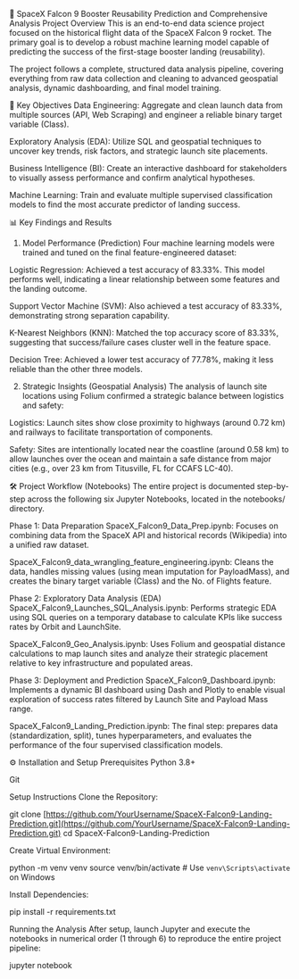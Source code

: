 🚀 SpaceX Falcon 9 Booster Reusability Prediction and Comprehensive Analysis
Project Overview
This is an end-to-end data science project focused on the historical flight data of the SpaceX Falcon 9 rocket. The primary goal is to develop a robust machine learning model capable of predicting the success of the first-stage booster landing (reusability).

The project follows a complete, structured data analysis pipeline, covering everything from raw data collection and cleaning to advanced geospatial analysis, dynamic dashboarding, and final model training.

🎯 Key Objectives
Data Engineering: Aggregate and clean launch data from multiple sources (API, Web Scraping) and engineer a reliable binary target variable (Class).

Exploratory Analysis (EDA): Utilize SQL and geospatial techniques to uncover key trends, risk factors, and strategic launch site placements.

Business Intelligence (BI): Create an interactive dashboard for stakeholders to visually assess performance and confirm analytical hypotheses.

Machine Learning: Train and evaluate multiple supervised classification models to find the most accurate predictor of landing success.

📊 Key Findings and Results
1. Model Performance (Prediction)
Four machine learning models were trained and tuned on the final feature-engineered dataset:

Logistic Regression: Achieved a test accuracy of 83.33%. This model performs well, indicating a linear relationship between some features and the landing outcome.

Support Vector Machine (SVM): Also achieved a test accuracy of 83.33%, demonstrating strong separation capability.

K-Nearest Neighbors (KNN): Matched the top accuracy score of 83.33%, suggesting that success/failure cases cluster well in the feature space.

Decision Tree: Achieved a lower test accuracy of 77.78%, making it less reliable than the other three models.

2. Strategic Insights (Geospatial Analysis)
The analysis of launch site locations using Folium confirmed a strategic balance between logistics and safety:

Logistics: Launch sites show close proximity to highways (around 0.72 km) and railways to facilitate transportation of components.

Safety: Sites are intentionally located near the coastline (around 0.58 km) to allow launches over the ocean and maintain a safe distance from major cities (e.g., over 23 km from Titusville, FL for CCAFS LC-40).

🛠️ Project Workflow (Notebooks)
The entire project is documented step-by-step across the following six Jupyter Notebooks, located in the notebooks/ directory.

Phase 1: Data Preparation
SpaceX_Falcon9_Data_Prep.ipynb: Focuses on combining data from the SpaceX API and historical records (Wikipedia) into a unified raw dataset.

SpaceX_Falcon9_data_wrangling_feature_engineering.ipynb: Cleans the data, handles missing values (using mean imputation for PayloadMass), and creates the binary target variable (Class) and the No. of Flights feature.

Phase 2: Exploratory Data Analysis (EDA)
SpaceX_Falcon9_Launches_SQL_Analysis.ipynb: Performs strategic EDA using SQL queries on a temporary database to calculate KPIs like success rates by Orbit and LaunchSite.

SpaceX_Falcon9_Geo_Analysis.ipynb: Uses Folium and geospatial distance calculations to map launch sites and analyze their strategic placement relative to key infrastructure and populated areas.

Phase 3: Deployment and Prediction
SpaceX_Falcon9_Dashboard.ipynb: Implements a dynamic BI dashboard using Dash and Plotly to enable visual exploration of success rates filtered by Launch Site and Payload Mass range.

SpaceX_Falcon9_Landing_Prediction.ipynb: The final step: prepares data (standardization, split), tunes hyperparameters, and evaluates the performance of the four supervised classification models.

⚙️ Installation and Setup
Prerequisites
Python 3.8+

Git

Setup Instructions
Clone the Repository:

git clone [https://github.com/YourUsername/SpaceX-Falcon9-Landing-Prediction.git](https://github.com/YourUsername/SpaceX-Falcon9-Landing-Prediction.git)
cd SpaceX-Falcon9-Landing-Prediction

Create Virtual Environment:

python -m venv venv
source venv/bin/activate  # Use `venv\Scripts\activate` on Windows

Install Dependencies:

pip install -r requirements.txt

Running the Analysis
After setup, launch Jupyter and execute the notebooks in numerical order (1 through 6) to reproduce the entire project pipeline:

jupyter notebook
